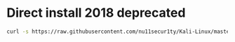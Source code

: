# Direct install 2018 deprecated
```bash
curl -s https://raw.githubusercontent.com/nu11secur1ty/Kali-Linux/master/Postinstall/2018/postinstall.sh | bash
```
